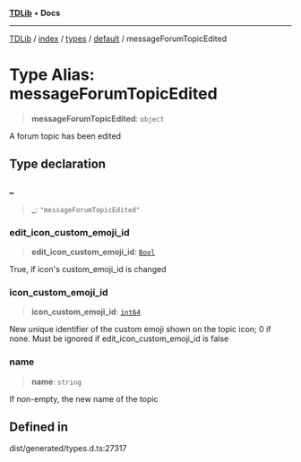 [**TDLib**](../../../../../../README.md) • **Docs**

***

[TDLib](../../../../../../modules.md) / [index](../../../../../README.md) / [types](../../../README.md) / [default](../README.md) / messageForumTopicEdited

# Type Alias: messageForumTopicEdited

> **messageForumTopicEdited**: `object`

A forum topic has been edited

## Type declaration

### \_

> **\_**: `"messageForumTopicEdited"`

### edit\_icon\_custom\_emoji\_id

> **edit\_icon\_custom\_emoji\_id**: [`Bool`](Bool.md)

True, if icon's custom_emoji_id is changed

### icon\_custom\_emoji\_id

> **icon\_custom\_emoji\_id**: [`int64`](int64-1.md)

New unique identifier of the custom emoji shown on the topic icon; 0 if none. Must be ignored if edit_icon_custom_emoji_id is false

### name

> **name**: `string`

If non-empty, the new name of the topic

## Defined in

dist/generated/types.d.ts:27317

